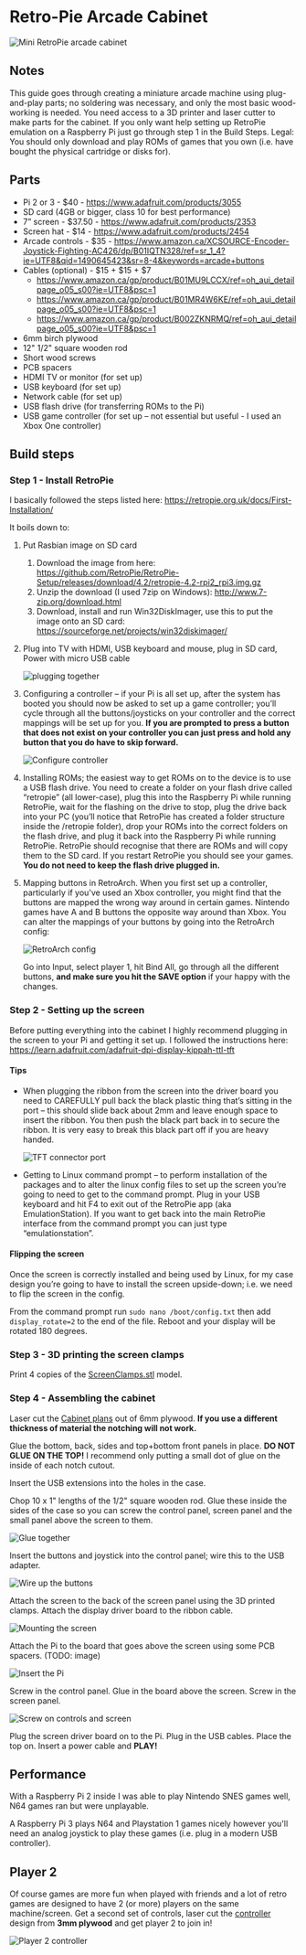 # Retro-Pie Arcade Cabinet

![Mini RetroPie arcade cabinet](https://raw.githubusercontent.com/alexjohnmartin/RetroPieArcadeCabinet/master/pics/IMG_20170318_184910.jpg "Complete cabinet")


## Notes
This guide goes through creating a miniature arcade machine using plug-and-play parts; no soldering was necessary, and only the most basic wood-working is needed. You need access to a 3D printer and laser cutter to make parts for the cabinet. 
If you only want help setting up RetroPie emulation on a Raspberry Pi just go through step 1 in the Build Steps.
Legal: You should only download and play ROMs of games that you own (i.e. have bought the physical cartridge or disks for).


## Parts
- Pi 2 or 3 - $40 - https://www.adafruit.com/products/3055
- SD card (4GB or bigger, class 10 for best performance)
- 7” screen - $37.50 - https://www.adafruit.com/products/2353 
- Screen hat - $14 - https://www.adafruit.com/products/2454 
- Arcade controls - $35 - https://www.amazon.ca/XCSOURCE-Encoder-Joystick-Fighting-AC426/dp/B01IQTN328/ref=sr_1_4?ie=UTF8&qid=1490645423&sr=8-4&keywords=arcade+buttons 
- Cables (optional) - $15 + $15 + $7
   - https://www.amazon.ca/gp/product/B01MU9LCCX/ref=oh_aui_detailpage_o05_s00?ie=UTF8&psc=1
   - https://www.amazon.ca/gp/product/B01MR4W6KE/ref=oh_aui_detailpage_o05_s00?ie=UTF8&psc=1
   - https://www.amazon.ca/gp/product/B002ZKNRMQ/ref=oh_aui_detailpage_o05_s00?ie=UTF8&psc=1 
- 6mm birch plywood
- 12" 1/2" square wooden rod
- Short wood screws
- PCB spacers
- HDMI TV or monitor (for set up) 
- USB keyboard (for set up)
- Network cable (for set up)
- USB flash drive (for transferring ROMs to the Pi)
- USB game controller (for set up – not essential but useful - I used an Xbox One controller)


## Build steps

### Step 1 - Install RetroPie

I basically followed the steps listed here: https://retropie.org.uk/docs/First-Installation/

It boils down to: 
1. Put Rasbian image on SD card
   1. Download the image from here: https://github.com/RetroPie/RetroPie-Setup/releases/download/4.2/retropie-4.2-rpi2_rpi3.img.gz
   2. Unzip the download (I used 7zip on Windows): http://www.7-zip.org/download.html
   3. Download, install and run Win32DiskImager, use this to put the image onto an SD card: https://sourceforge.net/projects/win32diskimager/
2. Plug into TV with HDMI, USB keyboard and mouse, plug in SD card, Power with micro USB cable

   ![plugging together](https://raw.githubusercontent.com/alexjohnmartin/RetroPieArcadeCabinet/master/pics/IMG_20170224_101343.jpg "plugging together")

3. Configuring a controller – if your Pi is all set up, after the system has booted you should now be asked to set up a game controller; you’ll cycle through all the buttons/joysticks on your controller and the correct mappings will be set up for you. __If you are prompted to press a button that does not exist on your controller you can just press and hold any button that you do have to skip forward.__

   ![Configure controller](https://cloud.githubusercontent.com/assets/10035308/9140482/cf42f25c-3cee-11e5-8f91-c1fc1c57175c.png "RetroPie configre controller")

4. Installing ROMs; the easiest way to get ROMs on to the device is to use a USB flash drive. You need to create a folder on your flash drive called “retropie” (all lower-case), plug this into the Raspberry Pi while running RetroPie, wait for the flashing on the drive to stop, plug the drive back into your PC (you’ll notice that RetroPie has created a folder structure inside the /retropie folder), drop your ROMs into the correct folders on the flash drive, and plug it back into the Raspberry Pi while running RetroPie. RetroPie should recognise that there are ROMs and will copy them to the SD card. If you restart RetroPie you should see your games. __You do not need to keep the flash drive plugged in.__
5. Mapping buttons in RetroArch. When you first set up a controller, particularly if you’ve used an Xbox controller, you might find that the buttons are mapped the wrong way around in certain games. Nintendo games have A and B buttons the opposite way around than Xbox. You can alter the mappings of your buttons by going into the RetroArch config:

   ![RetroArch config](https://delightlylinux.files.wordpress.com/2016/02/rgui3.png "RetroArch config")

   Go into Input, select player 1, hit Bind All, go through all the different buttons, __and make sure you hit the SAVE option__ if your happy with the changes.

### Step 2 - Setting up the screen

Before putting everything into the cabinet I highly recommend plugging in the screen to your Pi and getting it set up. I followed the instructions here: https://learn.adafruit.com/adafruit-dpi-display-kippah-ttl-tft

#### Tips
- When plugging the ribbon from the screen into the driver board you need to CAREFULLY pull back the black plastic thing that’s sitting in the port – this should slide back about 2mm and leave enough space to insert the ribbon. You then push the black part back in to secure the ribbon. It is very easy to break this black part off if you are heavy handed. 

   ![TFT connector port](https://cdn-learn.adafruit.com/assets/assets/000/024/430/medium800/adafruit_products_connector.jpg?1428703283 "TFT connector port")

- Getting to Linux command prompt – to perform installation of the packages and to alter the linux config files to set up the screen you’re going to need to get to the command prompt. Plug in your USB keyboard and hit F4 to exit out of the RetroPie app (aka EmulationStation). If you want to get back into the main RetroPie interface from the command prompt you can just type “emulationstation”.

#### Flipping the screen

Once the screen is correctly installed and being used by Linux, for my case design you’re going to have to install the screen upside-down; i.e. we need to flip the screen in the config. 

From the command prompt run `sudo nano /boot/config.txt` then add `display_rotate=2` to the end of the file. Reboot and your display will be rotated 180 degrees.

### Step 3 - 3D printing the screen clamps

Print 4 copies of the [ScreenClamps.stl](ScreenClamp.stl) model.

### Step 4 - Assembling the cabinet

Laser cut the [Cabinet plans](Cabinet.svg) out of 6mm plywood. __If you use a different thickness of material the notching will not work.__

Glue the bottom, back, sides and top+bottom front panels in place. __DO NOT GLUE ON THE TOP!__ I recommend only putting a small dot of glue on the inside of each notch cutout.

Insert the USB extensions into the holes in the case.

Chop 10 x 1" lengths of the 1/2" square wooden rod. Glue these inside the sides of the case so you can screw the control panel, screen panel and the small panel above the screen to them.

![Glue together](https://raw.githubusercontent.com/alexjohnmartin/RetroPieArcadeCabinet/master/pics/P1030113.JPG "Glue together")

Insert the buttons and joystick into the control panel; wire this to the USB adapter.

![Wire up the buttons](https://raw.githubusercontent.com/alexjohnmartin/RetroPieArcadeCabinet/master/pics/P1030116.JPG "Wire up the buttons")

Attach the screen to the back of the screen panel using the 3D printed clamps. Attach the display driver board to the ribbon cable.

![Mounting the screen](https://raw.githubusercontent.com/alexjohnmartin/RetroPieArcadeCabinet/master/pics/P1030112.JPG "Mounting the screen")

Attach the Pi to the board that goes above the screen using some PCB spacers. (TODO: image)

![Insert the Pi](https://raw.githubusercontent.com/alexjohnmartin/RetroPieArcadeCabinet/master/pics/P1030111.JPG "Insert the Pi")

Screw in the control panel. Glue in the board above the screen. Screw in the screen panel.

![Screw on controls and screen](https://raw.githubusercontent.com/alexjohnmartin/RetroPieArcadeCabinet/master/pics/P1030108.JPG "Screw on controls and screen")

Plug the screen driver board on to the Pi. Plug in the USB cables. Place the top on. Insert a power cable and __PLAY!__

## Performance  

With a Raspberry Pi 2 inside I was able to play Nintendo SNES games well, N64 games ran but were unplayable.

A Raspberry Pi 3 plays N64 and Playstation 1 games nicely however you'll need an analog joystick to play these games (i.e. plug in a modern USB controller).

## Player 2

Of course games are more fun when played with friends and a lot of retro games are designed to have 2 (or more) players on the same machine/screen. Get a second set of controls, laser cut the [controller](Controller.ai) design from __3mm plywood__ and get player 2 to join in! 

![Player 2 controller](https://raw.githubusercontent.com/alexjohnmartin/RetroPieArcadeCabinet/master/pics/P1030105.JPG "additional controller")